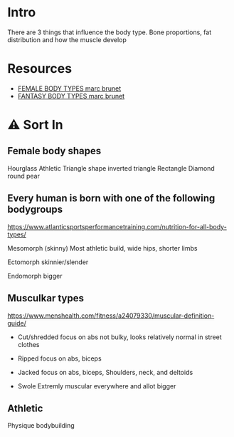 # Intro
There are 3 things that influence the body type. Bone proportions, fat distribution and how the muscle develop

# Resources
- [FEMALE BODY TYPES marc brunet](https://www.youtube.com/watch?v=Rh1K28FMJuo)
- [FANTASY BODY TYPES marc brunet](https://www.youtube.com/watch?v=nNtHUZKbP3E)
# ⚠ Sort In

## Female body shapes
Hourglass
Athletic
Triangle shape
inverted triangle
Rectangle
Diamond
round
pear

## Every human is born with one of the following bodygroups
https://www.atlanticsportsperformancetraining.com/nutrition-for-all-body-types/

Mesomorph (skinny)
Most athletic build, wide hips, shorter limbs

Ectomorph
skinnier/slender

Endomorph
bigger

## Musculkar types
https://www.menshealth.com/fitness/a24079330/muscular-definition-guide/

- Cut/shredded
focus on abs
not bulky, looks relatively normal in street clothes


- Ripped
focus on abs, biceps

- Jacked
focus on abs, biceps, Shoulders, neck, and deltoids

- Swole
Extremly muscular everywhere and allot bigger


## Athletic
Physique
bodybuilding

